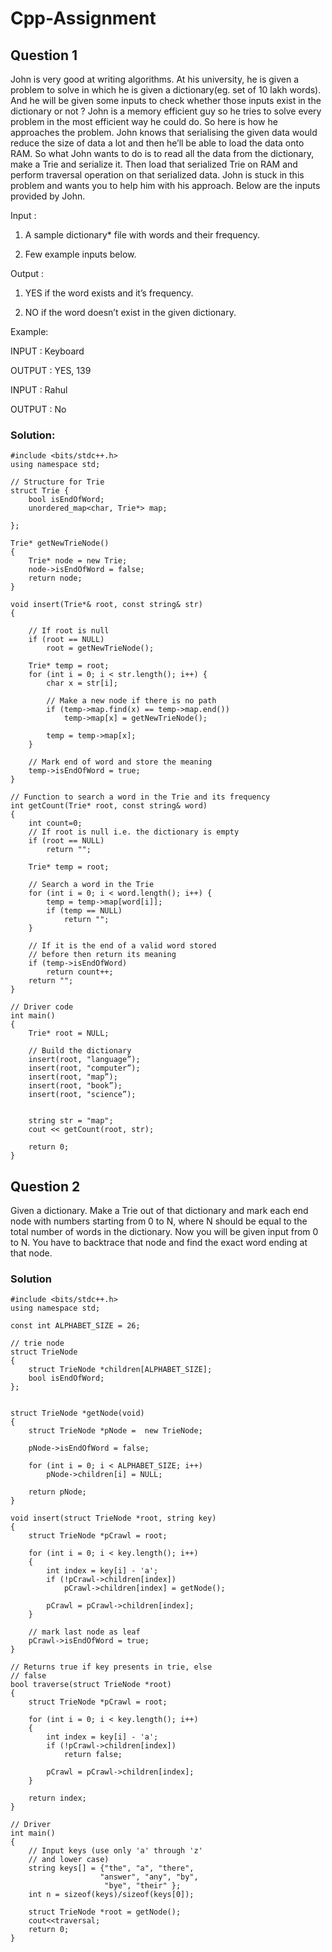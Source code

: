 # Cpp-Assignment

## Question 1

John is very good at writing algorithms. At his university, he is given a problem to solve in which he is given a dictionary(eg. set of 10 lakh words). And he will be given some inputs to check whether those inputs exist in the dictionary or not ? John is a memory efficient guy so he tries to solve every problem in the most efficient way he
could do. So here is how he approaches the problem. John knows that serialising the given data would reduce the size of data a lot and then he’ll be
able to load the data onto RAM. So what John wants to do is to read all the data from the dictionary, make a Trie and serialize it. Then load that serialized Trie on RAM and perform traversal operation on that serialized data. John is stuck in this problem and wants you to help him with his approach. Below are the inputs provided by John.

Input :

1. A sample dictionary* file with words and their frequency.

2. Few example inputs below.


Output :

1. YES if the word exists and it’s frequency.

2. NO if the word doesn’t exist in the given dictionary.


Example:

INPUT : Keyboard

OUTPUT : YES, 139

INPUT : Rahul

OUTPUT : No

### Solution:
```
#include <bits/stdc++.h> 
using namespace std; 
  
// Structure for Trie 
struct Trie { 
    bool isEndOfWord; 
    unordered_map<char, Trie*> map; 
     
}; 
  
Trie* getNewTrieNode() 
{ 
    Trie* node = new Trie; 
    node->isEndOfWord = false; 
    return node; 
} 
  
void insert(Trie*& root, const string& str) 
{ 
  
    // If root is null 
    if (root == NULL) 
        root = getNewTrieNode(); 
  
    Trie* temp = root; 
    for (int i = 0; i < str.length(); i++) { 
        char x = str[i]; 
  
        // Make a new node if there is no path 
        if (temp->map.find(x) == temp->map.end()) 
            temp->map[x] = getNewTrieNode(); 
  
        temp = temp->map[x]; 
    } 
  
    // Mark end of word and store the meaning 
    temp->isEndOfWord = true;  
} 
  
// Function to search a word in the Trie and its frequency
int getCount(Trie* root, const string& word) 
{
    int count=0; 
    // If root is null i.e. the dictionary is empty 
    if (root == NULL) 
        return ""; 
  
    Trie* temp = root; 
  
    // Search a word in the Trie 
    for (int i = 0; i < word.length(); i++) { 
        temp = temp->map[word[i]]; 
        if (temp == NULL) 
            return ""; 
    } 
  
    // If it is the end of a valid word stored 
    // before then return its meaning 
    if (temp->isEndOfWord) 
        return count++;
    return ""; 
} 
  
// Driver code 
int main() 
{ 
    Trie* root = NULL; 
  
    // Build the dictionary 
    insert(root, "language”); 
    insert(root, "computer”); 
    insert(root, "map”);
    insert(root, "book”); 
    insert(root, "science”);
 
  
    string str = "map"; 
    cout << getCount(root, str); 
  
    return 0; 
} 

```

## Question 2

Given a dictionary. Make a Trie out of that dictionary and mark each end node with numbers
starting from 0 to N, where N should be equal to the total number of words in the dictionary.
Now you will be given input from 0 to N. You have to backtrace that node and find the exact
word ending at that node.

### Solution

```
#include <bits/stdc++.h> 
using namespace std; 
  
const int ALPHABET_SIZE = 26; 
  
// trie node 
struct TrieNode 
{ 
    struct TrieNode *children[ALPHABET_SIZE];
    bool isEndOfWord; 
}; 
  
 
struct TrieNode *getNode(void) 
{ 
    struct TrieNode *pNode =  new TrieNode; 
  
    pNode->isEndOfWord = false; 
  
    for (int i = 0; i < ALPHABET_SIZE; i++) 
        pNode->children[i] = NULL; 
  
    return pNode; 
} 
  
void insert(struct TrieNode *root, string key) 
{ 
    struct TrieNode *pCrawl = root; 
  
    for (int i = 0; i < key.length(); i++) 
    { 
        int index = key[i] - 'a'; 
        if (!pCrawl->children[index]) 
            pCrawl->children[index] = getNode(); 
  
        pCrawl = pCrawl->children[index]; 
    } 
  
    // mark last node as leaf 
    pCrawl->isEndOfWord = true; 
} 
  
// Returns true if key presents in trie, else 
// false 
bool traverse(struct TrieNode *root) 
{ 
    struct TrieNode *pCrawl = root; 
  
    for (int i = 0; i < key.length(); i++) 
    { 
        int index = key[i] - 'a'; 
        if (!pCrawl->children[index]) 
            return false; 
  
        pCrawl = pCrawl->children[index]; 
    } 
  
    return index; 
} 
  
// Driver 
int main() 
{ 
    // Input keys (use only 'a' through 'z' 
    // and lower case) 
    string keys[] = {"the", "a", "there", 
                    "answer", "any", "by", 
                     "bye", "their" }; 
    int n = sizeof(keys)/sizeof(keys[0]); 
  
    struct TrieNode *root = getNode(); 
    cout<<traversal;
    return 0; 
} 
```
